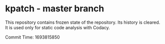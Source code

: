 # kpatch - master branch

This repository contains frozen state of the repository.
Its history is cleared. It is used only for static code
analysis with Codacy.

Commit Time: 1693815850